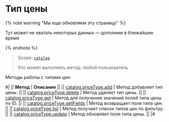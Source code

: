 # Тип цены

{% note warning "Мы еще обновляем эту страницу" %}

Тут может не хватать некоторых данных — дополним в ближайшее время

{% endnote %}

> Scope: [`catalog`](../../scopes/permissions.md)
>
> Кто может выполнять метод: любой пользователь

Методы работы с типами цен:

#|
|| **Метод** | **Описание** ||
|| [catalog.priceType.add](./catalog-price-type-add.md) | Метод добавляет тип цены. ||
|| [catalog.priceType.delete](./catalog-price-type-delete.md) | Метод удаляет тип цены. ||
|| [catalog.priceType.get](./catalog-price-type-get.md) | Метод для получения значений полей типа цены по ID. ||
|| [catalog.priceType.getFields](./catalog-price-type-get-fields.md) | Метод возвращает поля типа цен. ||
|| [catalog.priceType.list](./catalog-price-type-list.md) | Метод получает список типов цен по фильтру. ||
|| [catalog.priceType.update](./catalog-price-type-update.md) | Метод обновляет поля типа цены. ||
|#
